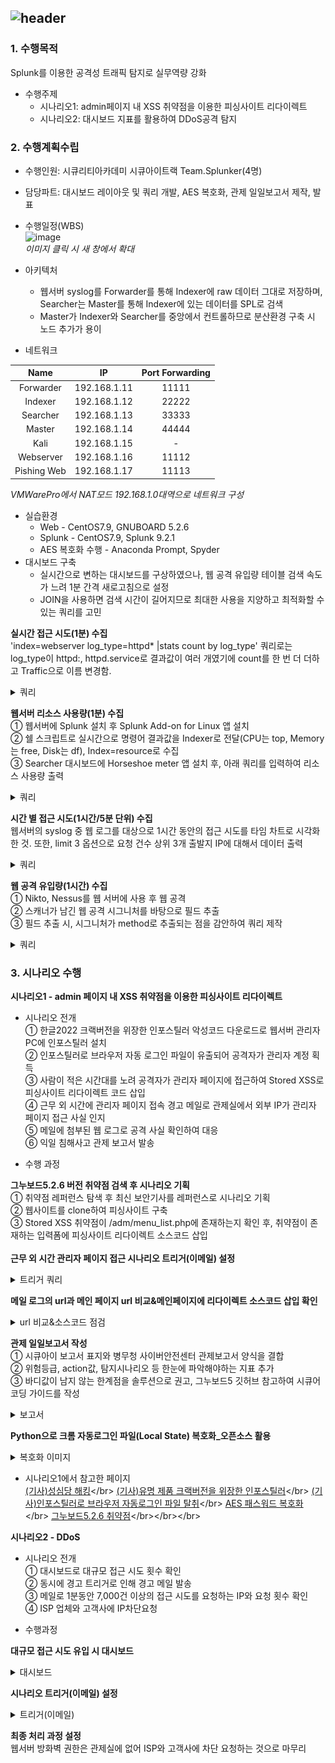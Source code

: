 ![header](https://capsule-render.vercel.app/api?type=venom&color=auto&height=200&section=header&text=스플렁크를%20이용한%20공격성%20트래픽%20탐지&fontSize=40&)
---
### 1. 수행목적</br>
Splunk를 이용한 공격성 트래픽 탐지로 실무역량 강화</br>
* 수행주제
  * 시나리오1: admin페이지 내 XSS 취약점을 이용한 피싱사이트 리다이렉트</br>
  * 시나리오2: 대시보드 지표를 활용하여 DDoS공격 탐지</br>
### 2. 수행계획수립</br>
* 수행인원: 시큐리티아카데미 시큐아이트랙 Team.Splunker(4명)</br>
* 담당파트: 대시보드 레이아웃 및 쿼리 개발, AES 복호화, 관제 일일보고서 제작, 발표</br>
* 수행일정(WBS)</br>
![image](https://github.com/mkmkkim/splunk_dashboard/assets/74914390/3c50415b-4257-44e3-9439-41a9afc3f7b6)</br>
_이미지 클릭 시 새 창에서 확대_</br>

* 아키텍처</br>
  * 웹서버 syslog를 Forwarder를 통해 Indexer에 raw 데이터 그대로 저장하며, Searcher는 Master를 통해 Indexer에 있는 데이터를 SPL로 검색</br>
  * Master가 Indexer와 Searcher를 중앙에서 컨트롤하므로 분산환경 구축 시 노드 추가가 용이 </br>
* 네트워크</br>

 | Name  | IP | Port Forwarding |
 |:---------:|:------------:|:------:|
 | Forwarder | 192.168.1.11 | 11111 |
 | Indexer | 192.168.1.12 | 22222 |
 | Searcher | 192.168.1.13 | 33333 |
 | Master | 192.168.1.14 | 44444 |
 | Kali | 192.168.1.15 | - |
 | Webserver | 192.168.1.16 | 11112 |
 | Pishing Web | 192.168.1.17 | 11113 |

_VMWarePro에서 NAT모드 192.168.1.0대역으로 네트워크 구성_
</br>
* 실습환경</br>
  * Web - CentOS7.9, GNUBOARD 5.2.6</br>
  * Splunk - CentOS7.9, Splunk 9.2.1</br>
  * AES 복호화 수행 - Anaconda Prompt, Spyder</br>
* 대시보드 구축</br>
  * 실시간으로 변하는 대시보드를 구상하였으나, 웹 공격 유입량 테이블 검색 속도가 느려 1분 간격 새로고침으로 설정</br>
  * JOIN을 사용하면 검색 시간이 길어지므로 최대한 사용을 지양하고 최적화할 수 있는 쿼리를 고민</br>

**실시간 접근 시도(1분) 수집**</br>
'index=webserver log_type=httpd* |stats count by log_type' 쿼리로는 log_type이 httpd:, httpd.service로 결과값이 여러 개였기에 count를 한 번 더 더하고 Traffic으로 이름 변경함.</br>
<details>
  <summary>쿼리</summary>
  <img src="./assets/1.png" width=30%>
</details>

**웹서버 리소스 사용량(1분) 수집**</br>
① 웹서버에 Splunk 설치 후 Splunk Add-on for Linux 앱 설치</br>
② 쉘 스크립트로 실시간으로 명령어 결과값을 Indexer로 전달(CPU는 top, Memory는 free, Disk는 df), Index=resource로 수집</br>
③ Searcher 대시보드에 Horseshoe meter 앱 설치 후, 아래 쿼리를 입력하여 리소스 사용량 출력</br>
<details>
  <summary>쿼리</summary>
  <img src="./assets/2.png" width=35%>
</details>

**시간 별 접근 시도(1시간/5분 단위) 수집**</br>
웹서버의 syslog 중 웹 로그를 대상으로 1시간 동안의 접근 시도를 타임 차트로 시각화한 것. 또한, limit 3 옵션으로 요청 건수 상위 3개 출발지 IP에 대해서 데이터 출력</br>
<details>
  <summary>쿼리</summary>
  <img src="./assets/3.png" width=45%>
</details>

**웹 공격 유입량(1시간) 수집**</br>
① Nikto, Nessus를 웹 서버에 사용 후 웹 공격</br>
② 스캐너가 남긴 웹 공격 시그니처를 바탕으로 필드 추출</br>
③ 필드 추출 시, 시그니처가 method로 추출되는 점을 감안하여 쿼리 제작</br>
<details>
  <summary>쿼리</summary>
  <img src="./assets/4.png" width=120%>
</details>

### 3. 시나리오 수행</br>
__시나리오1 - admin 페이지 내 XSS 취약점을 이용한 피싱사이트 리다이렉트__</br>
* 시나리오 전개</br>
① 한글2022 크랙버전을 위장한 인포스틸러 악성코드 다운로드로 웹서버 관리자 PC에 인포스틸러 설치</br>
② 인포스틸러로 브라우저 자동 로그인 파일이 유출되어 공격자가 관리자 계정 획득</br>
③ 사람이 적은 시간대를 노려 공격자가 관리자 페이지에 접근하여 Stored XSS로 피싱사이트 리다이렉트 코드 삽입</br>
④ 근무 외 시간에 관리자 페이지 접속 경고 메일로 관제실에서 외부 IP가 관리자 페이지 접근 사실 인지</br>
⑤ 메일에 첨부된 웹 로그로 공격 사실 확인하여 대응</br>
⑥ 익일 침해사고 관제 보고서 발송</br>

* 수행 과정</br>

**그누보드5.2.6 버전 취약점 검색 후 시나리오 기획**</br>
① 취약점 레퍼런스 탐색 후 최신 보안기사를 레퍼런스로 시나리오 기획</br>
② 웹사이트를 clone하여 피싱사이트 구축</br>
③ Stored XSS 취약점이 /adm/menu_list.php에 존재하는지 확인 후, 취약점이 존재하는 입력폼에 피싱사이트 리다이렉트 소스코드 삽입</br></br>
**근무 외 시간 관리자 페이지 접근 시나리오 트리거(이메일) 설정**</br>
<details>
  <summary>트리거 쿼리</summary>
  <img src="./assets/x2.png" width=100%>
</details>

**메일 로그의 url과 메인 페이지 url 비교&메인페이지에 리다이렉트 소스코드 삽입 확인**</br>
<details>
  <summary>url 비교&소스코드 점검</summary>
  <img src="./assets/x3.png" width=100%>
</details>

**관제 일일보고서 작성**</br>
① 시큐아이 보고서 표지와 병무청 사이버안전센터 관제보고서 양식을 결합</br>
② 위험등급, action값, 탐지시나리오 등 한눈에 파악해야하는 지표 추가</br>
③ 바디값이 남지 않는 한계점을 솔루션으로 권고, 그누보드5 깃허브 참고하여 시큐어코딩 가이드를 작성</br>
<details>
  <summary>보고서</summary>
  <img src="./assets/report.png" width=100%>
</details>

**Python으로 크롬 자동로그인 파일(Local State) 복호화_오픈소스 활용**</br>
<details>
  <summary>복호화 이미지</summary>
  <img src="./assets/x5.png" width=100%>
</details>


* 시나리오1에서 참고한 페이지</br>
[(기사)성심당 해킹](https://m.boannews.com/html/detail.html?idx=129583,"성심당%20해킹")</br>
[(기사)유명 제품 크랙버전을 위장한 인포스틸러](https://m.boannews.com/html/detail.html?idx=128626,"유명%20제품%20크랙버전을%20위장한%20인포스틸러")</br>
[(기사)인포스틸러로 브라우저 자동로그인 파일 탈취](https://m.boannews.com/html/detail.html?tab_type=1&idx=127372,"인포스틸러로%20브라우저%20자동로그인%20파일%20탈취")</br>
[AES 패스워드 복호화](https://nampill.tistory.com/entry/%ED%81%AC%EB%A1%AC-%EB%B8%8C%EB%9D%BC%EC%9A%B0%EC%A0%80-%EA%B3%84%EC%A0%95%EC%A0%95%EB%B3%B4-%EC%B6%94%EC%B6%9C%EB%B9%84%EB%B0%80%EB%B2%88%ED%98%B8-%EB%B3%B5%ED%98%B8%ED%99%94,"")</br>
[그누보드5.2.6 취약점](https://github.com/gnuboard/gnuboard5/commit/630e39de16e61d6e0cc224028d20efb782436fba,"그누보드%20취약점")</br></br></br>

__시나리오2 - DDoS__</br>
* 시나리오 전개</br>
① 대시보드로 대규모 접근 시도 횟수 확인</br>
② 동시에 경고 트리거로 인해 경고 메일 발송</br>
③ 메일로 1분동안 7,000건 이상의 접근 시도를 요청하는 IP와 요청 횟수 확인</br>
④ ISP 업체와 고객사에 IP차단요청</br>

* 수행과정</br>

**대규모 접근 시도 유입 시 대시보드**</br>
<details>
  <summary>대시보드</summary>
  <img src="./assets/d1.png" width=100%>
</details>

**시나리오 트리거(이메일) 설정**</br>
<details>
  <summary>트리거(이메일)</summary>
  <img src="./assets/d2.png" width=100%>
</details>

**최종 처리 과정 설정**</br>
웹서버 방화벽 권한은 관제실에 없어 ISP와 고객사에 차단 요청하는 것으로 마무리
